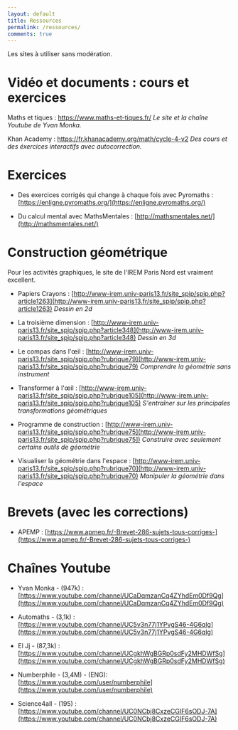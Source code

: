 ```yaml
---
layout: default
title: Ressources
permalink: /ressources/
comments: true
---
```


Les sites à utiliser sans modération.

# Vidéo et documents : cours et exercices

Maths et tiques : https://www.maths-et-tiques.fr/
*Le site et la chaîne Youtube de Yvan Monka.*

Khan Academy  : https://fr.khanacademy.org/math/cycle-4-v2
*Des cours et des éxercices interactifs avec autocorrection.*

# Exercices 

* Des exercices corrigés qui change à chaque fois avec Pyromaths : [https://enligne.pyromaths.org/](https://enligne.pyromaths.org/)

* Du calcul mental avec MathsMentales : [http://mathsmentales.net/](http://mathsmentales.net/)

# Construction géométrique

Pour les activités graphiques, le site de l'IREM Paris Nord est vraiment excellent.

* Papiers Crayons : [http://www-irem.univ-paris13.fr/site_spip/spip.php?article1263](http://www-irem.univ-paris13.fr/site_spip/spip.php?article1263)
*Dessin en 2d*

* La troisième dimension : [http://www-irem.univ-paris13.fr/site_spip/spip.php?article348](http://www-irem.univ-paris13.fr/site_spip/spip.php?article348)
*Dessin en 3d*

* Le compas dans l'œil : [http://www-irem.univ-paris13.fr/site_spip/spip.php?rubrique79](http://www-irem.univ-paris13.fr/site_spip/spip.php?rubrique79)
*Comprendre la géométrie sans instrument*

* Transformer à l'œil : [http://www-irem.univ-paris13.fr/site_spip/spip.php?rubrique105](http://www-irem.univ-paris13.fr/site_spip/spip.php?rubrique105)
*S'entraîner sur les principales transformations géométriques* 

* Programme de construction : [http://www-irem.univ-paris13.fr/site_spip/spip.php?rubrique75](http://www-irem.univ-paris13.fr/site_spip/spip.php?rubrique75])
*Construire avec seulement certains outils de géométrie*

* Visualiser la géométrie dans l'espace : [http://www-irem.univ-paris13.fr/site_spip/spip.php?rubrique70](http://www-irem.univ-paris13.fr/site_spip/spip.php?rubrique70)
*Manipuler la géométrie dans l'espace*

# Brevets (avec les corrections)

* APEMP : [https://www.apmep.fr/-Brevet-286-sujets-tous-corriges-](https://www.apmep.fr/-Brevet-286-sujets-tous-corriges-)

# Chaînes Youtube

* Yvan Monka - (947k) : [https://www.youtube.com/channel/UCaDqmzanCq4ZYhdEm0Df9Qg](https://www.youtube.com/channel/UCaDqmzanCq4ZYhdEm0Df9Qg)

* Automaths - (3,1k) : [https://www.youtube.com/channel/UC5v3n77j1YPvgS46-4G6qlg](https://www.youtube.com/channel/UC5v3n77j1YPvgS46-4G6qlg)

* El Jj - (87,3k) : [https://www.youtube.com/channel/UCgkhWgBGRp0sdFy2MHDWfSg](https://www.youtube.com/channel/UCgkhWgBGRp0sdFy2MHDWfSg)

* Numberphile - (3,4M) - (ENG): [https://www.youtube.com/user/numberphile](https://www.youtube.com/user/numberphile)

* Science4all - (195) : [https://www.youtube.com/channel/UC0NCbj8CxzeCGIF6sODJ-7A](https://www.youtube.com/channel/UC0NCbj8CxzeCGIF6sODJ-7A)